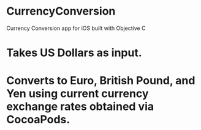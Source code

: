 # CurrencyConversion
Currency Conversion app for iOS built with Objective C

# Takes US Dollars as input. 
# Converts to Euro, British Pound, and Yen using current currency exchange rates obtained via CocoaPods.
